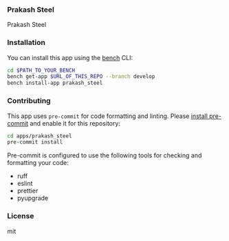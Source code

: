 ### Prakash Steel

Prakash Steel

### Installation

You can install this app using the [bench](https://github.com/frappe/bench) CLI:

```bash
cd $PATH_TO_YOUR_BENCH
bench get-app $URL_OF_THIS_REPO --branch develop
bench install-app prakash_steel
```

### Contributing

This app uses `pre-commit` for code formatting and linting. Please [install pre-commit](https://pre-commit.com/#installation) and enable it for this repository:

```bash
cd apps/prakash_steel
pre-commit install
```

Pre-commit is configured to use the following tools for checking and formatting your code:

- ruff
- eslint
- prettier
- pyupgrade

### License

mit
